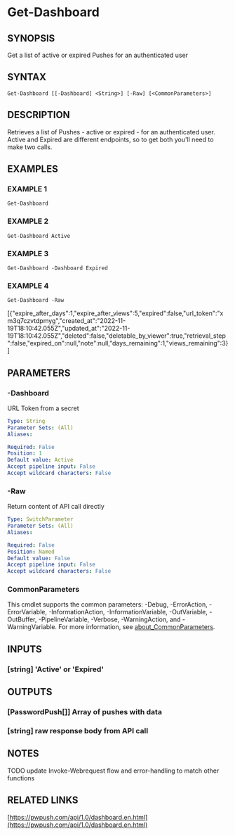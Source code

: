﻿---
external help file: PassPushPosh-help.xml
Module Name: PassPushPosh
online version: https://pwpush.com/api/1.0/dashboard.en.html
schema: 2.0.0
---

# Get-Dashboard

## SYNOPSIS
Get a list of active or expired Pushes for an authenticated user

## SYNTAX

```
Get-Dashboard [[-Dashboard] <String>] [-Raw] [<CommonParameters>]
```

## DESCRIPTION
Retrieves a list of Pushes - active or expired - for an authenticated user.
Active and Expired are different endpoints, so to get both you'll need to make
two calls.

## EXAMPLES

### EXAMPLE 1
```
Get-Dashboard
```

### EXAMPLE 2
```
Get-Dashboard Active
```

### EXAMPLE 3
```
Get-Dashboard -Dashboard Expired
```

### EXAMPLE 4
```
Get-Dashboard -Raw
```

\[{"expire_after_days":1,"expire_after_views":5,"expired":false,"url_token":"xm3q7czvtdpmyg","created_at":"2022-11-19T18:10:42.055Z","updated_at":"2022-11-19T18:10:42.055Z","deleted":false,"deletable_by_viewer":true,"retrieval_step":false,"expired_on":null,"note":null,"days_remaining":1,"views_remaining":3}\]

## PARAMETERS

### -Dashboard
URL Token from a secret

```yaml
Type: String
Parameter Sets: (All)
Aliases:

Required: False
Position: 1
Default value: Active
Accept pipeline input: False
Accept wildcard characters: False
```

### -Raw
Return content of API call directly

```yaml
Type: SwitchParameter
Parameter Sets: (All)
Aliases:

Required: False
Position: Named
Default value: False
Accept pipeline input: False
Accept wildcard characters: False
```

### CommonParameters
This cmdlet supports the common parameters: -Debug, -ErrorAction, -ErrorVariable, -InformationAction, -InformationVariable, -OutVariable, -OutBuffer, -PipelineVariable, -Verbose, -WarningAction, and -WarningVariable. For more information, see [about_CommonParameters](http://go.microsoft.com/fwlink/?LinkID=113216).

## INPUTS

### [string] 'Active' or 'Expired'
## OUTPUTS

### [PasswordPush[]] Array of pushes with data
### [string] raw response body from API call
## NOTES
TODO update Invoke-Webrequest flow and error-handling to match other functions

## RELATED LINKS

[https://pwpush.com/api/1.0/dashboard.en.html](https://pwpush.com/api/1.0/dashboard.en.html)

